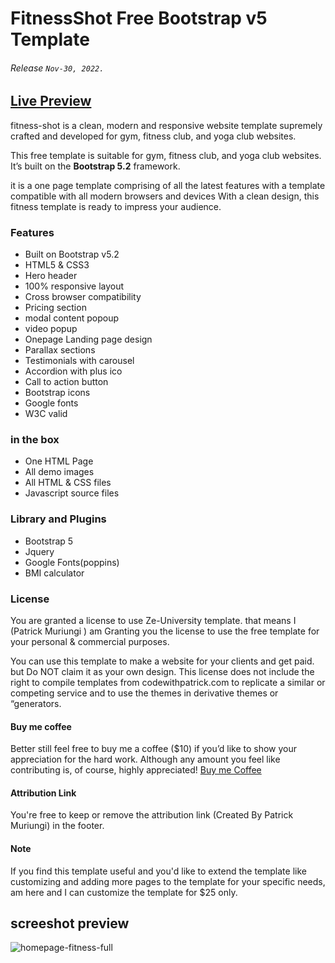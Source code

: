 # FitnessShot Free Bootstrap v5 Template

###### Release ```Nov-30, 2022.```

## [Live Preview](https://muriungipatrick.github.io/fitness-shot-template)

fitness-shot is a clean, modern and responsive website template supremely crafted and developed for gym, fitness club, and yoga club websites.

This free template is suitable for gym, fitness club, and yoga club websites.
 It’s built on the <strong>Bootstrap 5.2</strong> framework.

 it is a one page template comprising of all the latest features with a template 
 compatible with all modern browsers and devices With a clean design, this 
 fitness template is ready to impress your audience.

### Features
- Built on Bootstrap v5.2
- HTML5 & CSS3
- Hero header
- 100% responsive layout
- Cross browser compatibility
- Pricing section
- modal content popoup
- video popup
- Onepage Landing page design
- Parallax sections
- Testimonials with carousel
- Accordion with plus ico
- Call to action button
- Bootstrap icons
- Google fonts
- W3C valid



### in the box

- One HTML Page
- All demo images
- All HTML & CSS files
- Javascript source files 

### Library and Plugins

- Bootstrap 5
- Jquery
- Google Fonts(poppins)
- BMI calculator 


### License

You are granted a license to use Ze-University template. that means I (Patrick Muriungi ) am Granting you the license to use the free template for your personal & commercial purposes.

You can use this template to make a website for your clients and get paid. but Do NOT claim it as your own design. This license does not include the right to compile templates from codewithpatrick.com to replicate a similar or competing service and to use the themes in derivative themes or “generators.

#### Buy me coffee

Better still feel free to buy me a coffee ($10) if you’d like to show your appreciation for the hard work. Although any amount you feel like contributing is, of course, highly appreciated! 
[Buy me Coffee](https://www.buymeacoffee.com/muriungipatrick)

#### Attribution Link
You're free to keep or remove the attribution link (Created By Patrick Muriungi) in the footer.

#### Note
If you find this template useful and you'd like to extend the template like customizing and adding more pages to the template for your specific needs, am here and I can customize the template for $25 only.

## screeshot preview

![homepage-fitness-full](https://user-images.githubusercontent.com/11283502/205028019-62ac98a5-be7a-4f6e-9318-9067cb4d5293.jpg)

